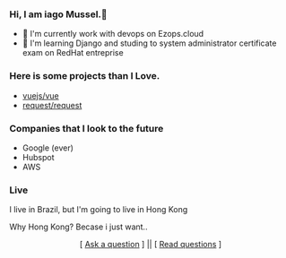 ### Hi, I am iago Mussel.👋

- 🔭 I'm currently work with devops on Ezops.cloud
- 🌱 I'm learning Django and studing to system administrator certificate exam on RedHat entreprise 

### Here is some projects than I Love.

- [vuejs/vue](https://github.com/vuejs/vue)
- [request/request](https://github.com/request/request) 



### Companies that I look to the future

- Google (ever)
- Hubspot
- AWS


###  Live

I live in Brazil, but I'm going to live in Hong Kong

Why Hong Kong? Becase i just want..


<p align='center'>
[ <a href='https://github.com/Soldy/ama/issues/new'>Ask a question</a> ] ||
[ <a href='https://github.com/Soldy/ama/issues?q=is%3Aissue+is%3Aclosed'>Read questions</a> ]
</p>
